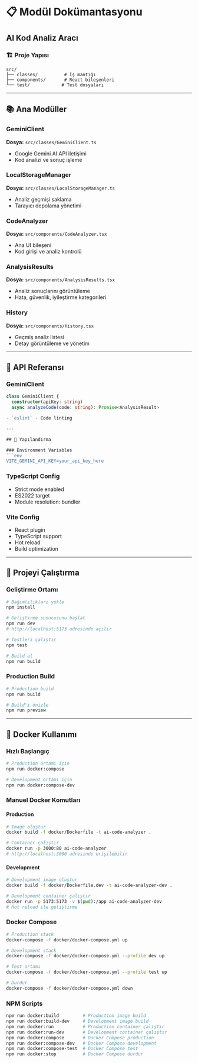 # 📋 Modül Dokümantasyonu

## AI Kod Analiz Aracı

### 🏗️ Proje Yapısı
```
src/
├── classes/          # İş mantığı
├── components/       # React bileşenleri
└── test/            # Test dosyaları
```

---

## 📚 Ana Modüller

### GeminiClient
**Dosya:** `src/classes/GeminiClient.ts`
- Google Gemini AI API iletişimi
- Kod analizi ve sonuç işleme

### LocalStorageManager
**Dosya:** `src/classes/LocalStorageManager.ts`
- Analiz geçmişi saklama
- Tarayıcı depolama yönetimi

### CodeAnalyzer
**Dosya:** `src/components/CodeAnalyzer.tsx`
- Ana UI bileşeni
- Kod girişi ve analiz kontrolü

### AnalysisResults
**Dosya:** `src/components/AnalysisResults.tsx`
- Analiz sonuçlarını görüntüleme
- Hata, güvenlik, iyileştirme kategorileri

### History
**Dosya:** `src/components/History.tsx`
- Geçmiş analiz listesi
- Detay görüntüleme ve yönetim

---

## 🔧 API Referansı

### GeminiClient
```typescript
class GeminiClient {
  constructor(apiKey: string)
  async analyzeCode(code: string): Promise<AnalysisResult>

- `eslint` - Code linting

---

## 🔧 Yapılandırma

### Environment Variables
```env
VITE_GEMINI_API_KEY=your_api_key_here
```

### TypeScript Config
- Strict mode enabled
- ES2022 target
- Module resolution: bundler

### Vite Config
- React plugin
- TypeScript support
- Hot reload
- Build optimization

---

## 🚀 Projeyi Çalıştırma

### Geliştirme Ortamı
```bash
# Bağımlılıkları yükle
npm install

# Geliştirme sunucusunu başlat
npm run dev
# http://localhost:5173 adresinde açılır

# Testleri çalıştır
npm test

# Build al
npm run build
```

### Production Build
```bash
# Production build
npm run build

# Build'i önizle
npm run preview
```

---

## 🐳 Docker Kullanımı

### Hızlı Başlangıç
```bash
# Production ortamı için
npm run docker:compose

# Development ortamı için
npm run docker:compose-dev
```

### Manuel Docker Komutları

#### Production
```bash
# Image oluştur
docker build -f docker/Dockerfile -t ai-code-analyzer .

# Container çalıştır
docker run -p 3000:80 ai-code-analyzer
# http://localhost:3000 adresinde erişilebilir
```

#### Development
```bash
# Development image oluştur
docker build -f docker/Dockerfile.dev -t ai-code-analyzer-dev .

# Development container çalıştır
docker run -p 5173:5173 -v $(pwd):/app ai-code-analyzer-dev
# Hot reload ile geliştirme
```

### Docker Compose
```bash
# Production stack
docker-compose -f docker/docker-compose.yml up

# Development stack
docker-compose -f docker/docker-compose.yml --profile dev up

# Test ortamı
docker-compose -f docker/docker-compose.yml --profile test up

# Durdur
docker-compose -f docker/docker-compose.yml down
```

### NPM Scripts
```bash
npm run docker:build         # Production image build
npm run docker:build-dev     # Development image build
npm run docker:run           # Production container çalıştır
npm run docker:run-dev       # Development container çalıştır
npm run docker:compose       # Docker Compose production
npm run docker:compose-dev   # Docker Compose development
npm run docker:compose-test  # Docker Compose test
npm run docker:stop          # Docker Compose durdur
```
